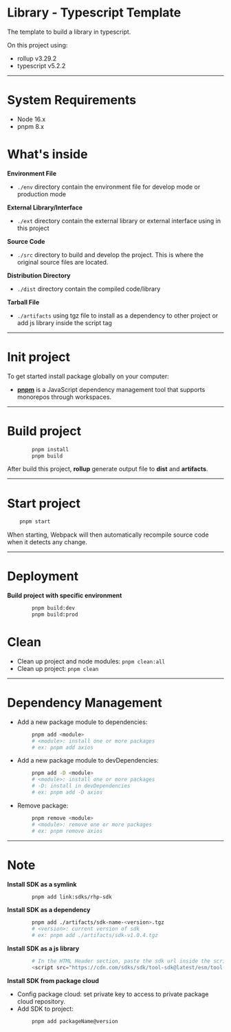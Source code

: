 # Library - Typescript Template

The template to build a library in typescript.

On this project using:

-   rollup v3.29.2
-   typescript v5.2.2

---

# System Requirements

-   Node 16.x
-   pnpm 8.x

# What's inside

**Environment File**

-   `./env` directory contain the environment file for develop mode or production mode

**External Library/Interface**

-   `./ext` directory contain the external library or external interface using in this project

**Source Code**

-   `./src` directory to build and develop the project. This is where the original source files are located.

**Distribution Directory**

-   `./dist` directory contain the compiled code/library

**Tarball File**

-   `./artifacts` using tgz file to install as a dependency to other project or add js library inside the script tag

---

# Init project

To get started install package globally on your computer:

-   [**pnpm**](https://pnpm.io/) is a JavaScript dependency management tool that supports monorepos through workspaces.


---

# Build project

```sh
        pnpm install
        pnpm build
```

After build this project, **rollup** generate output file to **dist** and **artifacts**.

---

# Start project

```sh
    pnpm start
```

When starting, Webpack will then automatically recompile source code when it detects any change.

---

# Deployment

**Build project with specific environment**

```sh
        pnpm build:dev
        pnpm build:prod
```

# Clean

-   Clean up project and node modules: `pnpm clean:all`
-   Clean up project: `pnpm clean`

---

# Dependency Management

-   Add a new package module to dependencies:

```sh
        pnpm add <module>
        # <module>: install one or more packages
        # ex: pnpm add axios
```

-   Add a new package module to devDependencies:

```sh
        pnpm add -D <module>
        # <module>: install one or more packages
        # -D: install in devDependencies
        # ex: pnpm add -D axios
```

-   Remove package:

```sh
        pnpm remove <module>
        # <module>: remove one or more packages
        # ex: pnpm remove axios
```

---

# Note
**Install SDK as a symlink**

```sh
        pnpm add link:sdks/rhp-sdk
```

**Install SDK as a dependency**

```sh
        pnpm add ./artifacts/sdk-name-<version>.tgz
        # <version>: current version of sdk
        # ex: pnpm add ./artifacts/sdk-v1.0.4.tgz
```

**Install SDK as a js library**

```sh
        # In the HTML Header section, paste the sdk url inside the script tag
        <script src="https://cdn.com/sdks/sdk/tool-sdk@latest/esm/tool-sdk.development.js"></script>
```

**Install SDK from package cloud**

-   Config package cloud: set private key to access to private package cloud repository.
-   Add  SDK to project:

```sh
        pnpm add packageName@version
```
